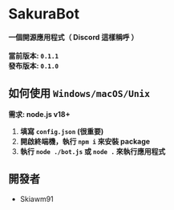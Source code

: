 # SakuraBot
**一個開源應用程式（ Discord 這樣稱呼 ）
<br/><br/>
當前版本: `0.1.1`
<br/>
發布版本: `0.1.0`**
## 如何使用 `Windows/macOS/Unix`
**需求: node.js v18+**
1. **填寫 `config.json` (很重要)**
2. **開啟終端機，執行 `npm i` 來安裝 package**
3. **執行 `node ./bot.js` 或 `node .` 來執行應用程式**
## 開發者
* Skiawm91
